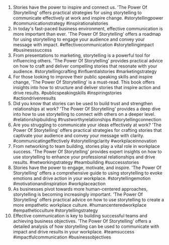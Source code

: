 1. Stories have the power to inspire and connect us. 'The Power Of Storytelling' offers practical strategies for using storytelling to communicate effectively at work and inspire change. #storytellingpower #communicationstrategy #inspirationalstories
2. In today's fast-paced business environment, effective communication is more important than ever. 'The Power Of Storytelling' offers a roadmap for using storytelling to engage your audience and convey your message with impact. #effectivecommunication #storytellingimpact #businesssuccess
3. From presentations to marketing, storytelling is a powerful tool for influencing others. 'The Power Of Storytelling' provides practical advice on how to craft and deliver compelling stories that resonate with your audience. #storytellingcrafting #influentialstories #marketingstrategy
4. For those looking to improve their public speaking skills and inspire change, 'The Power Of Storytelling' is a must-read. This book offers insights into how to structure and deliver stories that inspire action and drive results. #publicspeakingskills #inspiringstories #actiondrivenresults
5. Did you know that stories can be used to build trust and strengthen relationships at work? 'The Power Of Storytelling' provides a deep dive into how to use storytelling to connect with others on a deeper level. #relationshipbuilding #trustworthyrelationships #storytellingconnection
6. Are you struggling to communicate your ideas effectively at work? 'The Power Of Storytelling' offers practical strategies for crafting stories that captivate your audience and convey your message with clarity. #communicatingeffectively #storytellingclarity #workplaceinnovation
7. From networking to team building, stories play a vital role in workplace success. 'The Power Of Storytelling' provides expert insights on how to use storytelling to enhance your professional relationships and drive results. #networkingstrategy #teambuilding #successstories
8. Stories have the power to engage, motivate, and inspire. 'The Power Of Storytelling' offers a comprehensive guide to using storytelling to evoke emotions and drive action in your workplace. #storytellingemotion #motivationandinspiration #workplaceaction
9. As businesses pivot towards more human-centered approaches, storytelling is becoming increasingly important. 'The Power Of Storytelling' offers practical advice on how to use storytelling to create a more empathetic workplace culture. #humancenteredworkplace #empatheticculture #storytellingstrategy
10. Effective communication is key to building successful teams and achieving business objectives. 'The Power Of Storytelling' offers a detailed analysis of how storytelling can be used to communicate with impact and drive results in your workplace. #teamsuccess #impactfulcommunication #businessobjectives


